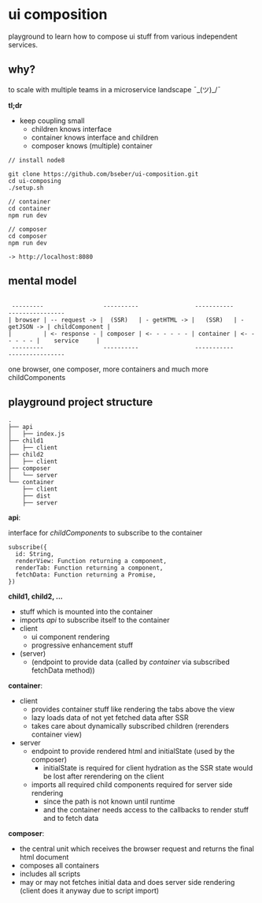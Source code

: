 # ui composition

playground to learn how to compose ui stuff from various independent services.

## why?

to scale with multiple teams in a microservice landscape ¯\_(ツ)_/¯

**tl;dr**
* keep coupling small
  * children knows interface
  * container knows interface and children
  * composer knows (multiple) container

```
// install node8

git clone https://github.com/bseber/ui-composition.git
cd ui-composing
./setup.sh

// container
cd container
npm run dev

// composer
cd composer
npm run dev

-> http://localhost:8080
```

## mental model



```

 ---------                 ----------                -----------                ----------------
| browser | -- request -> |  (SSR)   | - getHTML -> |   (SSR)   | - getJSON -> | childComponent |
|         | <- response - | composer | <- - - - - - | container | <- - - - - - |    service     |
 ---------                 ----------                -----------                ----------------

```

one browser, one composer, more containers and much more childComponents

## playground project structure

```
.
├── api
│   ├── index.js
├── child1
│   ├── client
├── child2
│   ├── client
├── composer
│   └── server
└── container
    ├── client
    ├── dist
    ├── server
```

**api**:

interface for *childComponents* to subscribe to the container

```
subscribe({
  id: String,
  renderView: Function returning a component,
  renderTab: Function returning a component,
  fetchData: Function returning a Promise,
})
```

**child1, child2, ...**
* stuff which is mounted into the container
* imports *api* to subscribe itself to the container
* client
  * ui component rendering
  * progressive enhancement stuff
* (server)
  * (endpoint to provide data (called by *container* via subscribed fetchData method))

**container**:
* client
  * provides container stuff like rendering the tabs above the view
  * lazy loads data of not yet fetched data after SSR
  * takes care about dynamically subscribed children (rerenders container view)
* server
  * endpoint to provide rendered html and initialState (used by the composer)
    * initialState is required for client hydration as the SSR state would be lost after rerendering on the client
  * imports all required child components required for server side rendering
    * since the path is not known until runtime
    * and the container needs access to the callbacks to render stuff and to fetch data

**composer**:
* the central unit which receives the browser request and returns the final html document
* composes all containers
* includes all scripts
* may or may not fetches initial data and does server side rendering (client does it anyway due to script import)



